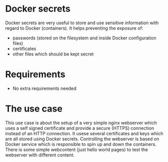 # Docker secrets

Docker secrets are very useful to store and use sensitive information with regard to Docker (containers). It helps preventing the exposure of:

* passwords (stored on the filesystem and inside Docker configuration files)
* certificates
* other files which should be kept secret

# Requirements
* No extra requirements needed

# The use case
This use case is about the setup of a very simple nginx webserver which uses a self signed certificate and provide a secure (HTTPS) connection instead of an HTTP connection. It usese several certificates and keys which are all stored using Docker secrets. Controlling the webserver is based on Docker service
which is responsible to spin up and down the containers. There is some simple webcontent (just hello world pages) to test the webserver with different content.
